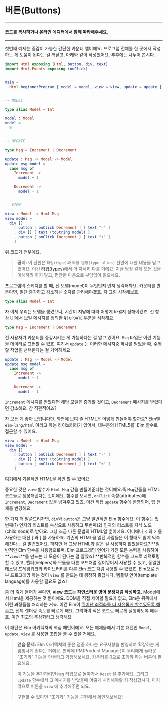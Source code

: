 # 버튼\(Buttons\)

---

#### [코드를 복사](https://github.com/evancz/elm-architecture-tutorial/)하거나 [온라인 에디터](http://elm-lang.org/examples/buttons)에서 함께 따라해주세요.

---

첫번째 예제는 증감이 가능한 간단한 카운터 앱이에요. 프로그램 전체를 한 곳에서 작성하는 게 도움이 된다는 걸 깨닫고, 아래와 같이 작성했어요. 추후에는 나누어 봅시다.

```elm
import Html exposing (Html, button, div, text)
import Html.Events exposing (onClick)


main =
  Html.beginnerProgram { model = model, view = view, update = update }


-- MODEL

type alias Model = Int

model : Model
model =
  0


-- UPDATE

type Msg = Increment | Decrement

update : Msg -> Model -> Model
update msg model =
  case msg of
    Increment ->
      model + 1

    Decrement ->
      model - 1


-- VIEW

view : Model -> Html Msg
view model =
  div []
    [ button [ onClick Decrement ] [ text "-" ]
    , div [] [ text (toString model) ]
    , button [ onClick Increment ] [ text "+" ]
    ]
```

위 코드가 전부에요.

> **공지:** 이 단원은 `타입(type)`과 `타입 별칭(type alias)` 선언에 대한 내용을 담고 있어요. 이건 [타입\(types\)](http://guide.elm-lang.org/types/index.html)에서 더 자세히 다룰 거에요. 지금 당장 깊게 모든 것을 이해하려 하지 말고, 편안한 마음으로 부담없이 읽으세요.

프로그램의 스케치를 할 때, 전 모델\(model\)이 무엇인지 먼저 생각해봐요. 카운터를 만든다면, 일단 증가하고 감소하는 숫자를 관리해야겠죠. 자 그럼 시작해보죠.

```elm
type alias Model = Int
```

자 이제 우리는 모델을 생겼으니, 시간이 지남에 따라 어떻게 바뀔지 정해야겠죠. 전 항상 UI에서 보일 메시지를 정의한 뒤 `UPDATE` 부분을 시작해요.

```elm
type Msg = Increment | Decrement
```

전 사용자가 카운터를 증감시키는 게 가능하다는 걸 알고 있어요. `Msg` 타입은 이런 기능을 데이터로 표현할 수 있죠. 여기서 `update` 는 이러한 메시지중 하나를 받았을 때, 수행할 작업을 선택한다는 걸 기억하세요.

```elm
update : Msg -> Model -> Model
update msg model =
  case msg of
    Increment ->
      model + 1

    Decrement ->
      model - 1
```

`Increment` 메시지를 받았다면 해당 모델은 증가할 것이고, `Decrement` 메시지를 받았다면 감소해요. 참 직관적이죠?

자 모든 게 좋아 보입니다만, 화면에 보여 줄 HTML은 어떻게 만들어야 할까요? Elm엔 `elm-lang/html` 이라고 하는 라이브러리가 있어서, 대부분의 HTML5를\` Elm 함수로 접근할 수 있어요.

```elm
view : Model -> Html Msg
view model =
  div []
    [ button [ onClick Decrement ] [ text "-" ]
    , div [] [ text (toString model) ]
    , button [ onClick Increment ] [ text "+" ] 
    ]
```

[여기](http://elm-lang.org/examples)에서 기본적인 HTML을 확인 할 수 있어요.

중요한 것은 `view` 함수가 `Html Msg` 값을 만들어준다는 것이에요.즉 `Msg`값들을 HTML 코드들로 생성해낸다는 것이에요. 함수를 보시면, `onClick` 속성\(attributes\)에 `Increment`, `Decrement` 값을 넘겨주고 있죠. 이건 직접 `update` 함수에 반영되어, 앱 전체를 변경해요.

한 가지 더 말씀드리자면, `div`와 `button`은 그냥 일반적인 Elm 함수에요. 이 함수는 첫번째\(1\) 인자의 리스트를  속성으로 사용하고 두번째\(2\) 인자의 리스트를 자식 노드\(child node\)로 받아요. 그냥 조금 다른 문법의 HTML일 뿐이에요. 어디에나 &lt; 와 &gt; 를 사용하는 대신 \[ 와 \] 를 사용하죠. 기존의 HTML을 읽던 사람들은 이 형태도 쉽게 익숙해진다는 걸 발견했어요. 하지만 왜 그냥 HTML과 같은 걸 사용하지 않았을까요? **일반적인 Elm 함수를 사용함으로써, Elm 프로그래밍 언어가 가진 모든 능력을 사용하여 **`views`**를 만드는 데 도움이 된다는 걸 알았죠! **반복적인 함수를 코드로 리팩토링할 수 있고, 헬퍼\(helpers\)와 모듈을 다른 코드처럼 집어넣어서 사용할 수 있고, 동일한 테스팅 프레임워크와 라이브러리를 다른 Elm 코드 처럼 사용할 수 있었죠. Elm으로 전부 프로그래밍 하는 것이 `view` 를 만드는 데 굉장히 좋답니다. 템플릿 언어\(template language\)를 사용할 필요도 없죠!

좀 더 깊게 들어가 본다면, **view** **코드는 자연스러운 영어 문장처럼 작성하고,** Model에서 Html을 제공하는 것 뿐이에요. DOM을 직접 제어할 필요가 없고,  Elm은 뒤쪽에서 이런 과정들을 처리하는 거죠. 이건 Elm이 [뛰어난 죄적화를 더 자유롭게 할수있도록 해주고](http://elm-lang.org/blog/blazing-fast-html), 전체 렌더링 속도를 빠르게 해요. 그리하여 적은 코드로 빠르게 실행하도록 해주죠. 이건 최고의 추상화라고 생각해요

이 패턴은 Elm 아키텍처의 핵심 패턴이에요. 모든 예제들에서 기본 패턴인 `Model`, `update`, `view` 를 사용한 조합을 볼 수 있을 거에요.

> **연습 문제:** Elm 아키텍처의 좋은 점중 하나는 요구사항을 반영하여 확장하는 게 엄청나게 쉽다는 거에요. 만약에 PM\(Product Manager\)이 우리에게 놀라운 "초기화" 기능을 만들라고 가정해보세요, 카운터를 0으로 초기화 하는 버튼이 필요해요.
>
> 이 기능을 추가하려면 `Msg` 타입으로 돌아가서 `Reset` 을 추가해요. 그리고 `update` 함수에서 그 메시지를 받았을때 어떻게 처리해야할 지 작성합시다. 마지막으로 버튼을 `view` 에 추가해주면 되요.
>
> 구현할 수 있다면 "초기화" 기능을 구현해서 확인해보세요!



